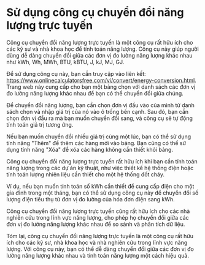 Sử dụng công cụ chuyển đổi năng lượng trực tuyến
================================================

Công cụ chuyển đổi năng lượng trực tuyến là một công cụ rất hữu ích cho các kỹ sư và nhà khoa học để tính toán năng lượng. Công cụ này giúp người dùng dễ dàng chuyển đổi giữa các đơn vị đo lường năng lượng khác nhau như kWh, Wh, MWh, BTU, kBTU, J, kJ, MJ, GJ.

Để sử dụng công cụ này, bạn cần truy cập vào liên kết: <https://www.onlinecalculatorsfree.com/vi/convert/energy-conversion.html>. Trang web này cung cấp cho bạn một bảng chọn với danh sách các đơn vị đo lường năng lượng khác nhau để bạn có thể chuyển đổi giữa chúng.

Để chuyển đổi năng lượng, bạn cần chọn đơn vị đầu vào của mình từ danh sách chọn và nhập giá trị của nó vào ô trống bên cạnh. Sau đó, bạn cần chọn đơn vị đầu ra mà bạn muốn chuyển đổi sang, và công cụ sẽ tự động tính toán giá trị tương ứng.

Nếu bạn muốn chuyển đổi nhiều giá trị cùng một lúc, bạn có thể sử dụng tính năng "Thêm" để thêm các hàng mới vào bảng. Bạn cũng có thể sử dụng tính năng "Xóa" để xóa các hàng không cần thiết khỏi bảng.

Công cụ chuyển đổi năng lượng trực tuyến rất hữu ích khi bạn cần tính toán năng lượng trong các dự án kỹ thuật, như việc thiết kế hệ thống điện hoặc tính toán lượng nhiên liệu cần thiết cho một hệ thống đốt cháy.

Ví dụ, nếu bạn muốn tính toán số kWh cần thiết để cung cấp điện cho một gia đình trong một tháng, bạn có thể sử dụng công cụ này để chuyển đổi số lượng điện tiêu thụ từ đơn vị đo lường của hóa đơn điện sang kWh.

Công cụ chuyển đổi năng lượng trực tuyến cũng rất hữu ích cho các nhà nghiên cứu trong lĩnh vực năng lượng, cho phép họ chuyển đổi giữa các đơn vị đo lường năng lượng khác nhau để so sánh và phân tích dữ liệu.

Tóm lại, công cụ chuyển đổi năng lượng trực tuyến là một công cụ rất hữu ích cho các kỹ sư, nhà khoa học và nhà nghiên cứu trong lĩnh vực năng lượng. Với công cụ này, bạn có thể dễ dàng chuyển đổi giữa các đơn vị đo lường năng lượng khác nhau và tính toán năng lượng một cách hiệu quả.